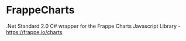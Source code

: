 # FrappeCharts
.Net Standard 2.0 C# wrapper for the Frappe Charts Javascript Library - https://frappe.io/charts
